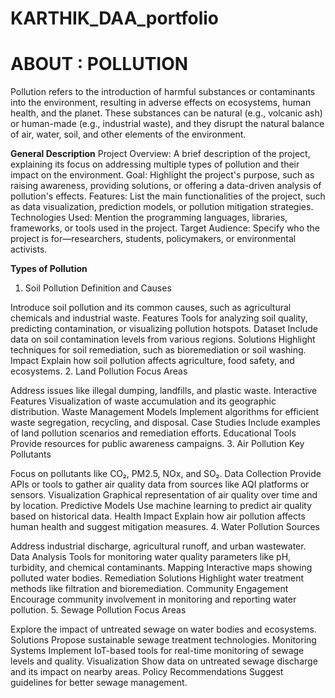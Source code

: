 # KARTHIK_DAA_portfolio
# ABOUT : POLLUTION
Pollution refers to the introduction of harmful substances or contaminants into the environment, resulting in adverse effects on ecosystems, human health, and the planet. These substances can be natural (e.g., volcanic ash) or human-made (e.g., industrial waste), and they disrupt the natural balance of air, water, soil, and other elements of the environment.

**General Description**
Project Overview: A brief description of the project, explaining its focus on addressing multiple types of pollution and their impact on the environment.
Goal: Highlight the project's purpose, such as raising awareness, providing solutions, or offering a data-driven analysis of pollution's effects.
Features: List the main functionalities of the project, such as data visualization, prediction models, or pollution mitigation strategies.
Technologies Used: Mention the programming languages, libraries, frameworks, or tools used in the project.
Target Audience: Specify who the project is for—researchers, students, policymakers, or environmental activists.


**Types of Pollution**

1. Soil Pollution
Definition and Causes

Introduce soil pollution and its common causes, such as agricultural chemicals and industrial waste.
Features
Tools for analyzing soil quality, predicting contamination, or visualizing pollution hotspots.
Dataset
Include data on soil contamination levels from various regions.
Solutions
Highlight techniques for soil remediation, such as bioremediation or soil washing.
Impact
Explain how soil pollution affects agriculture, food safety, and ecosystems.
2. Land Pollution
Focus Areas

Address issues like illegal dumping, landfills, and plastic waste.
Interactive Features
Visualization of waste accumulation and its geographic distribution.
Waste Management Models
Implement algorithms for efficient waste segregation, recycling, and disposal.
Case Studies
Include examples of land pollution scenarios and remediation efforts.
Educational Tools
Provide resources for public awareness campaigns.
3. Air Pollution
Key Pollutants

Focus on pollutants like CO₂, PM2.5, NOx, and SO₂.
Data Collection
Provide APIs or tools to gather air quality data from sources like AQI platforms or sensors.
Visualization
Graphical representation of air quality over time and by location.
Predictive Models
Use machine learning to predict air quality based on historical data.
Health Impact
Explain how air pollution affects human health and suggest mitigation measures.
4. Water Pollution
Sources

Address industrial discharge, agricultural runoff, and urban wastewater.
Data Analysis
Tools for monitoring water quality parameters like pH, turbidity, and chemical contaminants.
Mapping
Interactive maps showing polluted water bodies.
Remediation Solutions
Highlight water treatment methods like filtration and bioremediation.
Community Engagement
Encourage community involvement in monitoring and reporting water pollution.
5. Sewage Pollution
Focus Areas

Explore the impact of untreated sewage on water bodies and ecosystems.
Solutions
Propose sustainable sewage treatment technologies.
Monitoring Systems
Implement IoT-based tools for real-time monitoring of sewage levels and quality.
Visualization
Show data on untreated sewage discharge and its impact on nearby areas.
Policy Recommendations
Suggest guidelines for better sewage management.
